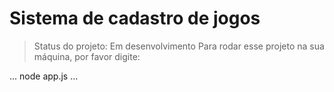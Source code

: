 <h1>Sistema de cadastro de jogos</h1>

> Status do projeto: Em desenvolvimento
Para rodar esse projeto na sua máquina, por favor digite:

...
node app.js
...
